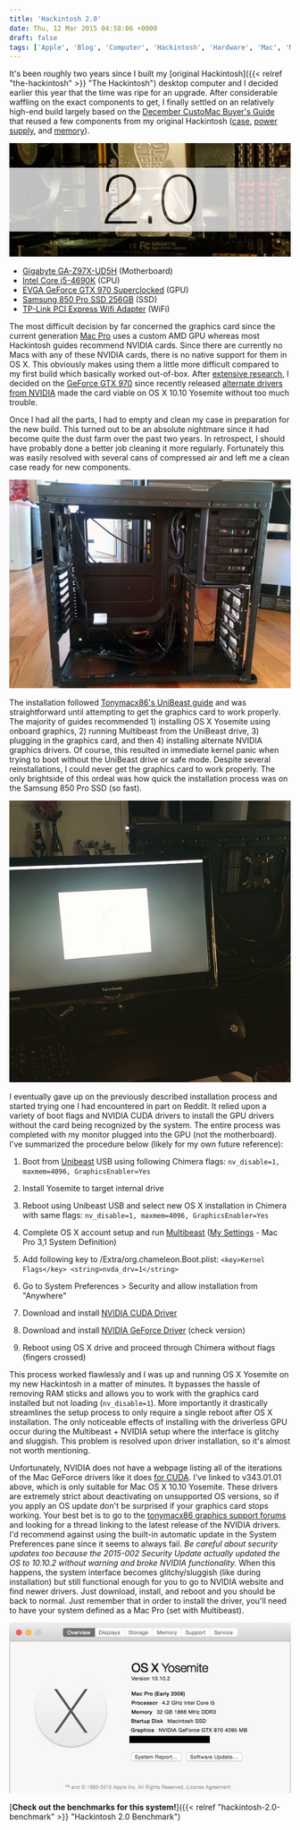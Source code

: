 ```yaml
---
title: 'Hackintosh 2.0'
date: Thu, 12 Mar 2015 04:58:06 +0000
draft: false
tags: ['Apple', 'Blog', 'Computer', 'Hackintosh', 'Hardware', 'Mac', 'Macintosh', 'Tips']
---
```


It's been roughly two years since I built my [original Hackintosh]({{< relref "the-hackintosh" >}} "The Hackintosh") desktop computer and I decided earlier this year that the time was ripe for an upgrade. After considerable waffling on the exact components to get, I finally settled on an relatively high-end build largely based on the [December CustoMac Buyer's Guide](http://www.tonymacx86.com/building-customac-buyers-guide-december-2014.html) that reused a few components from my original Hackintosh ([case](http://www.newegg.com/Product/Product.aspx?Item=N82E16811139008), [power supply](http://www.newegg.com/Product/Product.aspx?Item=N82E16817371031), and [memory](http://www.newegg.com/Product/Product.aspx?Item=N82E16820231429)).

![Hackintosh 2.0 Header](header.jpg)

*   [Gigabyte GA-Z97X-UD5H](http://www.newegg.com/Product/Product.aspx?Item=N82E16813128707) (Motherboard)
*   [Intel Core i5-4690K](http://www.newegg.com/Product/Product.aspx?Item=N82E16819117372) (CPU)
*   [EVGA GeForce GTX 970 Superclocked](http://www.newegg.com/Product/Product.aspx?Item=N82E16814487076) (GPU)
*   [Samsung 850 Pro SSD 256GB](http://www.newegg.com/Product/Product.aspx?Item=N82E16820147360) (SSD)
*   [TP-Link PCI Express Wifi Adapter](http://www.newegg.com/Product/Product.aspx?Item=9SIA1CZ1H27204) (WiFi)

The most difficult decision by far concerned the graphics card since the current generation [Mac Pro](https://www.apple.com/mac-pro/specs/) uses a custom AMD GPU whereas most Hackintosh guides recommend NVIDIA cards. Since there are currently no Macs with any of these NVIDIA cards, there is no native support for them in OS X. This obviously makes using them a little more difficult compared to my first build which basically worked out-of-box. After [extensive research](http://www.tonymacx86.com/graphics/143435-nvidia-releases-alternate-graphics-drivers-10-10-0-343-01-01-maxwell-geforce-gtx-970-980-support.html), I decided on the [GeForce GTX 970](http://www.newegg.com/Product/Product.aspx?Item=N82E16814487076) since recently released [alternate drivers from NVIDIA](http://www.tonymacx86.com/graphics/155506-nvidia-releases-alternate-graphics-drivers-10-10-2-343-02-02-a.html) made the card viable on OS X 10.10 Yosemite without too much trouble.

Once I had all the parts, I had to empty and clean my case in preparation for the new build. This turned out to be an absolute nightmare since it had become quite the dust farm over the past two years. In retrospect, I should have probably done a better job cleaning it more regularly. Fortunately this was easily resolved with several cans of compressed air and left me a clean case ready for new components.

![Empty Case](EmptyCase.jpg)

The installation followed [Tonymacx86's UniBeast guide](http://www.tonymacx86.com/yosemite-desktop-guides/143976-unibeast-install-os-x-yosemite-any-supported-intel-based-pc.html) and was straightforward until attempting to get the graphics card to work properly. The majority of guides recommended 1) installing OS X Yosemite using onboard graphics, 2) running Multibeast from the UniBeast drive, 3) plugging in the graphics card, and then 4) installing alternate NVIDIA graphics drivers. Of course, this resulted in immediate kernel panic when trying to boot without the UniBeast drive or safe mode. Despite several reinstallations, I could never get the graphics card to work properly. The only brightside of this ordeal was how quick the installation process was on the Samsung 850 Pro SSD (so fast).

![Installation](Installation.jpg)

I eventually gave up on the previously described installation process and started trying one I had encountered in part on Reddit. It relied upon a variety of boot flags and NVIDIA CUDA drivers to install the GPU drivers without the card being recognized by the system. The entire process was completed with my monitor plugged into the GPU (not the motherboard). I've summarized the procedure below (likely for my own future reference):

1. Boot from [Unibeast](http://www.unibeast.com/) USB using following Chimera flags: `nv_disable=1, maxmem=4096, GraphicsEnabler=Yes`

2. Install Yosemite to target internal drive

3. Reboot using Unibeast USB and select new OS X installation in Chimera with same flags: `nv_disable=1, maxmem=4096, GraphicsEnabler=Yes`

4. Complete OS X account setup and run [Multibeast](http://www.multibeast.com/) ([My Settings](https://drive.google.com/file/d/0Bx3p6yyQUcUIS21sdGFXVmZlU2c/view?usp=sharing) - Mac Pro 3,1 System Definition)

5. Add following key to /Extra/org.chameleon.Boot.plist: `<key>Kernel Flags</key> <string>nvda_drv=1</string>`

6. Go to System Preferences > Security and allow installation from "Anywhere"

7. Download and install [NVIDIA CUDA Driver](http://www.nvidia.com/object/mac-driver-archive.html)

8. Download and install [NVIDIA GeForce Driver](http://www.nvidia.com/download/driverResults.aspx/79077/en-us) (check version)

9. Reboot using OS X drive and proceed through Chimera without flags (fingers crossed)

This process worked flawlessly and I was up and running OS X Yosemite on my new Hackintosh in a matter of minutes. It bypasses the hassle of removing RAM sticks and allows you to work with the graphics card installed but not loading (`nv_disable=1`). More importantly it drastically streamlines the setup process to only require a single reboot after OS X installation. The only noticeable effects of installing with the driverless GPU occur during the Multibeast + NVIDIA setup where the interface is glitchy and sluggish. This problem is resolved upon driver installation, so it's almost not worth mentioning.

Unfortunately, NVIDIA does not have a webpage listing all of the iterations of the Mac GeForce drivers like it does [for CUDA](http://www.nvidia.com/object/mac-driver-archive.html). I've linked to v343.01.01 above, which is only suitable for Mac OS X 10.10 Yosemite. These drivers are extremely strict about deactivating on unsupported OS versions, so if you apply an OS update don't be surprised if your graphics card stops working. Your best bet is to go to the [tonymacx86 graphics support forums](http://www.tonymacx86.com/graphics/) and looking for a thread linking to the latest release of the NVIDIA drivers. I'd recommend against using the built-in automatic update in the System Preferences pane since it seems to always fail. _Be careful about security updates too because the 2015-002 Security Update actually updated the OS to 10.10.2 without warning and broke NVIDIA functionality._ When this happens, the system interface becomes glitchy/sluggish (like during installation) but still functional enough for you to go to NVIDIA website and find newer drivers. Just download, install, and reboot and you should be back to normal. Just remember that in order to install the driver, you'll need to have your system defined as a Mac Pro (set with Multibeast).

![About This Mac](AboutThisMac.jpg)

[**Check out the benchmarks for this system!**]({{< relref "hackintosh-2.0-benchmark" >}} "Hackintosh 2.0 Benchmark")
